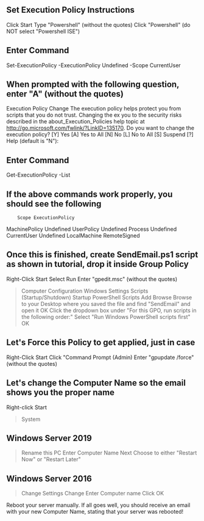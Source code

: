 ## Set Execution Policy Instructions ##
Click Start
Type "Powershell" (without the quotes)
Click "Powershell" (do NOT select "Powershell ISE")

## Enter Command ##
Set-ExecutionPolicy -ExecutionPolicy Undefined -Scope CurrentUser

## When prompted with the following question, enter "A" (without the quotes)

Execution Policy Change
The execution policy helps protect you from scripts that you do not trust. Changing the ex
you to the security risks described in the about_Execution_Policies help topic at
http://go.microsoft.com/fwlink/?LinkID=135170. Do you want to change the execution policy?
[Y] Yes  [A] Yes to All  [N] No  [L] No to All  [S] Suspend  [?] Help (default is "N"):

## Enter Command ##
Get-ExecutionPolicy -List

## If the above commands work properly, you should see the following ##

        Scope ExecutionPolicy       
MachinePolicy       Undefined
   UserPolicy       Undefined
      Process       Undefined
  CurrentUser       Undefined
 LocalMachine    RemoteSigned
 
 
 ## Once this is finished, create SendEmail.ps1 script as shown in tutorial, drop it inside Group Policy ##
 
 Right-Click Start
 Select Run
 Enter "gpedit.msc" (without the quotes)
> Computer Configuration
> Windows Settings
> Scripts (Startup/Shutdown)
> Startup
> PowerShell Scripts
> Add
> Browse
> Browse to your Desktop where you saved the file and find "SendEmail" and open it
> OK
> Click the dropdown box under "For this GPO, run scripts in the following order:"
> Select "Run Windows PowerShell scripts first"
> OK

## Let's Force this Policy to get applied, just in case ##
Right-Click Start
Click "Command Prompt (Admin)
Enter "gpupdate /force" (without the quotes)

## Let's change the Computer Name so the email shows you the proper name ##
Right-click Start
> System
## Windows Server 2019 ##
> Rename this PC
> Enter Computer Name
> Next
> Choose to either "Restart Now" or "Restart Later"
## Windows Server 2016 ##
> Change Settings
> Change
> Enter Computer name
> Click OK

Reboot your server manually. If all goes well, you should receive an email with your new Computer Name, stating that your server was rebooted!

